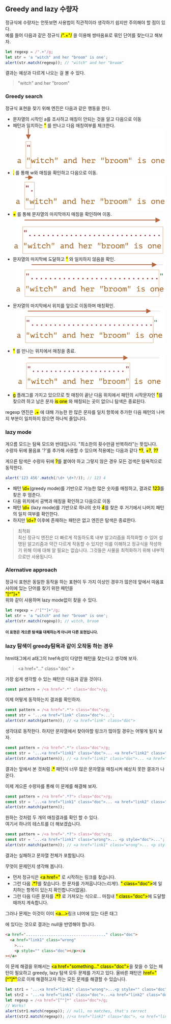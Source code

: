 ## Greedy and lazy 수량자

정규식에 수량자는 언뜻보면 사용법이 직관적이라 생각하기 쉽지만 주의해야 할 점이 있다.  
예를 들어 다음과 같은 정규식 <mark>/".+"/</mark> 을 이용해 쌍따옴표로 묶인 단어를 찾는다고 해보자.

```javascript
let regexp = /".+"/g;
let str = 'a "witch" and her "broom" is one';
alert(str.match(regexp)); // "witch" and her "broom"
```

결과는 예상과 다르게 나오는 걸 볼 수 있다.

> "witch" and her "broom"

### Greedy search

정규식 표현을 찾기 위해 엔진은 다음과 같은 행동을 한다.

- 문자열의 시작인 a를 조사하고 매칭이 안되는 것을 알고 다음으로 이동
- 패턴과 일치하는 <mark>"</mark> 를 만나고 다음 매칭여부를 체크한다.
  ![탐욕탐색 1](./images/greedy_ex01.png)
- <mark>.</mark> 를 통해 w와 매칭을 확인하고 다음으로 이동.
  ![탐욕탐색 2](./images/greedy_ex02.png)
- <mark>+</mark> 를 통해 문자열의 마지막까지 매칭을 확인하며 이동.
  ![탐욕탐색 3](./images/greedy_ex03.png)
- 문자열의 마지막에 도달하고 <mark>"</mark> 와 일치하지 않음을 확인.
  ![탐욕탐색 4](./images/greedy_ex04.png)
- 문자열의 마지막에서 위치를 앞으로 이동하며 매칭확인.
  ![탐욕탐색 5](./images/greedy_ex05.png)
- <mark>"</mark> 를 만나는 위치에서 매칭을 종료.
  ![탐욕탐색 6](./images/greedy_ex06.png)
- <mark>g</mark> 플래그를 가지고 있으므로 첫 매칭이 끝난 다음 위치에서 패턴의 시작문자인 <mark>"</mark>를 찾으려 하고 남은 문자 <mark>is one</mark> 와 매칭되는 곳이 없으니 탐색은 종료된다.

regexp 엔진은 <mark>.+</mark> 에 대해 가능한 한 많은 문자를 일치 항목에 추가한 다음 패턴의 나머지 부분이 일치하지 않으면 하나씩 줄입니다.

### lazy mode

게으름 모드는 탐욕 모드와 반대입니다. "최소한의 횟수만큼 반복하라"는 뜻입니다.  
수량자 뒤에 물음표 '?'를 추가해 사용할 수 있으며 적용예는 다음과 같다 <mark>\*?</mark>, <mark>+?</mark>, <mark> ?? </mark>

게으른 탐색은 수량자 뒤에 <mark>?</mark>를 붙여야 하고 그렇지 않은 경우 모든 검색은 탐욕적으로 동작한다.

```javascript
alert('123 456'.match(/\d+ \d+?/)); // 123 4
```

- 패턴 <mark>\d+</mark>(greedy mode)를 기반으로 가능한 많은 숫자를 매칭하고, 결과로 <mark>123</mark>를 찾은 후 멈춘다.
- 다음 위치에서 공백과 매칭을 확인하고 다음으로 이동
- 패턴 <mark>\d+</mark> (lazy mode)를 기반으로 하나의 숫자 <mark>4</mark>를 찾은 후 거기에서 나머지 패턴의 일치 여부를 확인한다.
- 하지만 <mark>\d+?</mark> 이후에 존재하는 패턴은 없고 엔진은 탐색은 종료한다.

> 최적화  
> 최신 정규식 엔진은 더 빠르게 작동하도록 내부 알고리즘을 최적화할 수 있어 설명된 알고리즘과 약간 다르게 작동할 수 있지만 이를 이해하고 정규식을 작성하기 위해 이에 대해 알 필요는 없습니다. 그것들은 사물을 최적화하기 위해 내부적으로만 사용됩니다.

### Alernative approach

정규식 표현은 동일한 동작을 하는 표현이 두 가지 이상인 경우가 많은데
앞에서 따옴표 사이에 있는 단어를 찾기 위한 패턴을  
<mark>"[^"]+" </mark>  
위와 같이 사용하며 lazy mode없이 찾을 수 있다.

```javascript
let regexp = /"[^"]+"/g;
let str = 'a "witch" and her "broom" is one';
alert(str.match(regexp)); // witch, broom
```

<sub>**이 표현은 게으른 탐색을 대체하는게 아니라 다른 표현입니다.**</sub>

### lazy 탐색이 greedy탐욕과 같이 오작동 하는 경우

html태그에서 a태그의 href속성이 다양한 패턴을 찾는다고 생각해 보자.

> \<a href="..." class="doc" >

가장 쉽게 생각할 수 있는 패턴은 다음과 같을 것이다.

```javascript
const pattern = /<a href=".*" class="doc">/g;
```

이제 어떻게 동작하는지 결과를 확인하자.

```javascript
const pattern = /<a href=".*"> class="doc">/g;
const str = '...<a href="link" class="doc">...';
alert(str.match(pattern)); // <a href="link" class="doc">
```

생각대로 동작한다. 하지만 문자열에서 찾아야할 링크가 많아질 경우는 어떻게 될지 보자.

```javascript
const pattern = /<a href=".*"> class="doc">/g;
const str = '...<a href="link1" class="doc">... <a href="link2" class="doc">...';
alert(str.match(pattern)); // <a href="link1" class="doc">... <a href="link2" class="doc">
```

결과는 앞에서 본 것처럼 <mark>.\*</mark> 패턴이 너무 많은 문자열을 매칭시켜 예상치 못한 결과가 나온다.

이제 게으른 수량자를 통해 이 문제를 해결해 보자.

```javascript
const pattern = /<a href=".*?"> class="doc">/g;
const str = '...<a href="link1" class="doc">... <a href="link2" class="doc">...';
alert(str.match(pattern));
```

원하는 것처럼 두 개의 매칭결과를 확인 할 수 있다.  
여기서 하나의 테스트를 더 해보겠습니다.

```javascript
const pattern = /<a href=".*?"> class="doc">/g;
const str = '...<a href="link1" class="wrong">... <p style="doc">...';
alert(str.match(pattern)); // <a href="link1" class="wrong">... <p style="" class="doc">
```

결과는 실패하고 문자열 전체가 포함됩니다.

무엇이 문제인지 생각해 봅니다.

- 먼저 정규식은 <mark>\<a href=\"</mark> 로 시작하는 링크를 찾습니다.
- 그런 다음 <mark>.\*?</mark>를 찾습니다. 한 문자를 가져옵니다(느리게!). <mark>" class="doc"></mark>에 일치하는 항목이 있는지 확인합니다(없음).
- 그런 다음 다른 문자를 <mark>.\*?</mark> 로 가져오는 식으로… 마침내 <mark>" class="doc"></mark>에 도달할 때까지 계속합니다.

그러나 문제는 이것이 이미 <mark><a...></mark>링크 너머에 있는 다른 태그 <mark><p></mark>에 있다는 것으로 결과는 null을 반영해야 합니다.

```html
<a href="..................................." class="doc">
  <a href="link1" class="wrong"
    >...
    <p style="" class="doc"></p></a
></a>
```

이 문제 해결을 위해서는 <mark>\<a href="something..." class="doc"></mark>을 찾을 수 있는 패턴이 필요하고 greedy, lazy 탐색 모두 문제를 가지고 있다.
올바른 패턴은 <mark>href="[^"]\*"</mark>으로 이제 해결하고자 하는 모든 문제를 해결할 수 있습니다.

```javascript
let str1 = '...<a href="link1" class="wrong">...<p style="" class="doc">...';
let str2 = '...<a href="link1" class="doc">...<a href="link2" class="doc">...';
let regexp = /<a href="[^"]*" class="doc">/g;
// Works!
alert(str1.match(regexp)); // null, no matches, that's correct
alert(str2.match(regexp)); //<a href="link1" class="doc">, <a href="link2" class="doc">
```
